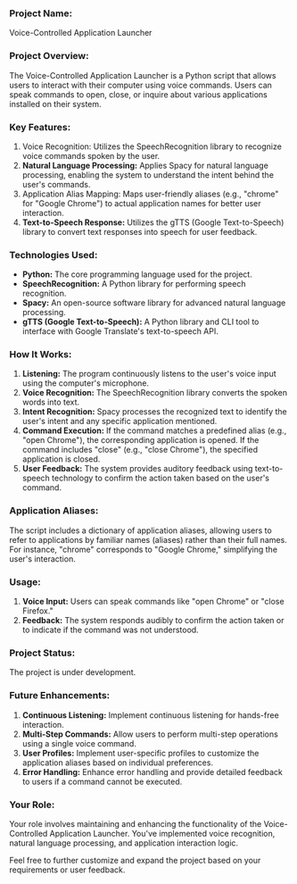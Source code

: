 ### Project Name:
Voice-Controlled Application Launcher

### Project Overview:
The Voice-Controlled Application Launcher is a Python script that allows users to interact with their computer using voice commands. Users can speak commands to open, close, or inquire about various applications installed on their system.

### Key Features:
1. Voice Recognition: Utilizes the SpeechRecognition library to recognize voice commands spoken by the user.
2. **Natural Language Processing:** Applies Spacy for natural language processing, enabling the system to understand the intent behind the user's commands.
3. Application Alias Mapping: Maps user-friendly aliases (e.g., "chrome" for "Google Chrome") to actual application names for better user interaction.
4. **Text-to-Speech Response:** Utilizes the gTTS (Google Text-to-Speech) library to convert text responses into speech for user feedback.

### Technologies Used:
- **Python:** The core programming language used for the project.
- **SpeechRecognition:** A Python library for performing speech recognition.
- **Spacy:** An open-source software library for advanced natural language processing.
- **gTTS (Google Text-to-Speech):** A Python library and CLI tool to interface with Google Translate's text-to-speech API.

### How It Works:
1. **Listening:** The program continuously listens to the user's voice input using the computer's microphone.
2. **Voice Recognition:** The SpeechRecognition library converts the spoken words into text.
3. **Intent Recognition:** Spacy processes the recognized text to identify the user's intent and any specific application mentioned.
4. **Command Execution:** If the command matches a predefined alias (e.g., "open Chrome"), the corresponding application is opened. If the command includes "close" (e.g., "close Chrome"), the specified application is closed.
5. **User Feedback:** The system provides auditory feedback using text-to-speech technology to confirm the action taken based on the user's command.

### Application Aliases:
The script includes a dictionary of application aliases, allowing users to refer to applications by familiar names (aliases) rather than their full names. For instance, "chrome" corresponds to "Google Chrome," simplifying the user's interaction.

### Usage:
1. **Voice Input:** Users can speak commands like "open Chrome" or "close Firefox."
2. **Feedback:** The system responds audibly to confirm the action taken or to indicate if the command was not understood.

### Project Status:
The project is under development.

### Future Enhancements:
1. **Continuous Listening:** Implement continuous listening for hands-free interaction.
2. **Multi-Step Commands:** Allow users to perform multi-step operations using a single voice command.
3. **User Profiles:** Implement user-specific profiles to customize the application aliases based on individual preferences.
4. **Error Handling:** Enhance error handling and provide detailed feedback to users if a command cannot be executed.

### Your Role:
Your role involves maintaining and enhancing the functionality of the Voice-Controlled Application Launcher. You've implemented voice recognition, natural language processing, and application interaction logic.

Feel free to further customize and expand the project based on your requirements or user feedback.
